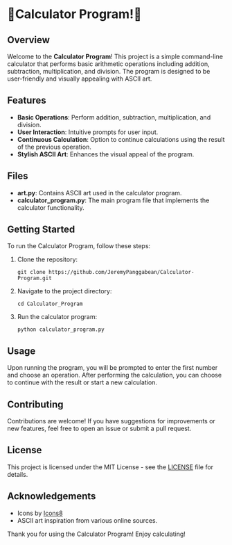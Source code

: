 # 🎰Calculator Program!🎰

## Overview

Welcome to the **Calculator Program**! This project is a simple command-line calculator that performs basic arithmetic operations including addition, subtraction, multiplication, and division. The program is designed to be user-friendly and visually appealing with ASCII art.

## Features

- **Basic Operations**: Perform addition, subtraction, multiplication, and division.
- **User Interaction**: Intuitive prompts for user input.
- **Continuous Calculation**: Option to continue calculations using the result of the previous operation.
- **Stylish ASCII Art**: Enhances the visual appeal of the program.

## Files

- **art.py**: Contains ASCII art used in the calculator program.
- **calculator_program.py**: The main program file that implements the calculator functionality.

## Getting Started

To run the Calculator Program, follow these steps:

1. Clone the repository:
   ```
   git clone https://github.com/JeremyPanggabean/Calculator-Program.git
   ```
2. Navigate to the project directory:
   ```
   cd Calculator_Program
   ```
3. Run the calculator program:
   ```
   python calculator_program.py
   ```

## Usage

Upon running the program, you will be prompted to enter the first number and choose an operation. After performing the calculation, you can choose to continue with the result or start a new calculation.

## Contributing

Contributions are welcome! If you have suggestions for improvements or new features, feel free to open an issue or submit a pull request.

## License

This project is licensed under the MIT License - see the [LICENSE](LICENSE) file for details.

## Acknowledgements

- Icons by [Icons8](https://icons8.com)
- ASCII art inspiration from various online sources.

Thank you for using the Calculator Program! Enjoy calculating!
